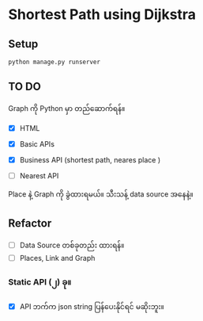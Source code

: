 # Shortest Path using Dijkstra


## Setup 

```bash
python manage.py runserver
```

## TO DO

Graph ကို Python မှာ တည်ဆောက်ရန်။


- [x] HTML
- [x] Basic APIs
- [x] Business API (shortest path, neares place )
- [ ] Nearest API


Place နဲ့
Graph ကို ခွဲထားရမယ်။
သီးသန့် data source အနေနဲ့။


## Refactor

- [ ] Data Source တစ်ခုတည်း ထားရန်။
- [ ] Places, Link and Graph

### Static API (၂) ခု။


- [x] API ဘက်က json string ပြန်ပေးနိုင်ရင် မဆိုးဘူး။
